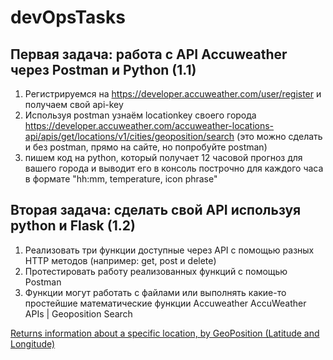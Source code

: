 # devOpsTasks

## Первая задача: работа с API Accuweather через Postman и Python (1.1)
1. Регистрируемся на https://developer.accuweather.com/user/register и получаем свой api-key
2. Используя postman узнаём locationkey своего города https://developer.accuweather.com/accuweather-locations-api/apis/get/locations/v1/cities/geoposition/search (это можно сделать и без postman, прямо на сайте, но попробуйте postman)
3. пишем код на python, который получает 12 часовой прогноз для вашего города и выводит его в консоль построчно для каждого часа в формате "hh:mm, temperature, icon phrase"

## Вторая задача: сделать свой API используя python и Flask (1.2)
1. Реализовать три функции доступные через API c помощью разных HTTP методов (например: get, post и delete)
2. Протестировать работу реализованных функций с помощью Postman
3. Функции могут работать с файлами или выполнять какие-то простейшие математические функции
Accuweather
AccuWeather APIs | Geoposition Search

[Returns information about a specific location, by GeoPosition (Latitude and Longitude)](https://developer.accuweather.com/accuweather-locations-api/apis/get/locations/v1/cities/geoposition/search)


